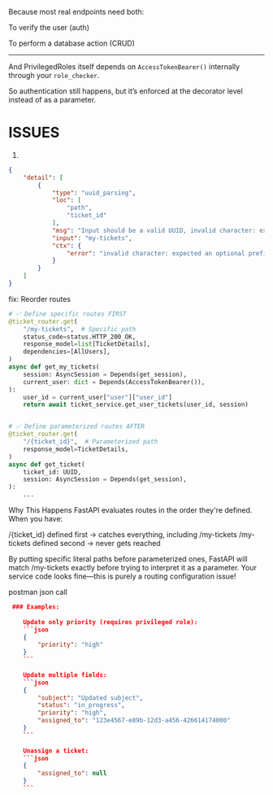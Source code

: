 Because most real endpoints need both:

To verify the user (auth)

To perform a database action (CRUD)


---------

And PrivilegedRoles itself depends on `AccessTokenBearer()` internally through your `role_checker`.

So authentication still happens, but it’s enforced at the decorator level instead of as a parameter.



# ISSUES

1. 

```json
{
    "detail": [
        {
            "type": "uuid_parsing",
            "loc": [
                "path",
                "ticket_id"
            ],
            "msg": "Input should be a valid UUID, invalid character: expected an optional prefix of urn:uuid: followed by [0-9a-fA-F-], found m at 1",
            "input": "my-tickets",
            "ctx": {
                "error": "invalid character: expected an optional prefix of urn:uuid: followed by [0-9a-fA-F-], found m at 1"
            }
        }
    ]
}
```

fix: Reorder routes
```py
# ✅ Define specific routes FIRST
@ticket_router.get(
    "/my-tickets",  # Specific path
    status_code=status.HTTP_200_OK,
    response_model=list[TicketDetails],
    dependencies=[AllUsers],
)
async def get_my_tickets(
    session: AsyncSession = Depends(get_session),
    current_user: dict = Depends(AccessTokenBearer()),
):
    user_id = current_user["user"]["user_id"]
    return await ticket_service.get_user_tickets(user_id, session)


# ✅ Define parameterized routes AFTER
@ticket_router.get(
    "/{ticket_id}",  # Parameterized path
    response_model=TicketDetails,
)
async def get_ticket(
    ticket_id: UUID,
    session: AsyncSession = Depends(get_session),
):
    ...
```

Why This Happens
FastAPI evaluates routes in the order they're defined. When you have:

/{ticket_id} defined first → catches everything, including /my-tickets
/my-tickets defined second → never gets reached

By putting specific literal paths before parameterized ones, FastAPI will match /my-tickets exactly before trying to interpret it as a parameter.
Your service code looks fine—this is purely a routing configuration issue!


postman json call
```json
 ### Examples:
    
    Update only priority (requires privileged role):
    ```json
    {
        "priority": "high"
    }
    ```
    
    Update multiple fields:
    ```json
    {
        "subject": "Updated subject",
        "status": "in_progress",
        "priority": "high",
        "assigned_to": "123e4567-e89b-12d3-a456-426614174000"
    }
    ```
    
    Unassign a ticket:
    ```json
    {
        "assigned_to": null
    }
    ```
```